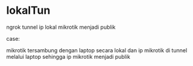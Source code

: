 # lokalTun
ngrok tunnel ip lokal mikrotik menjadi publik

case:

mikrotik tersambung dengan laptop secara lokal dan ip mikrotik di tunnel melalui laptop sehingga ip mikrotik menjadi publik

